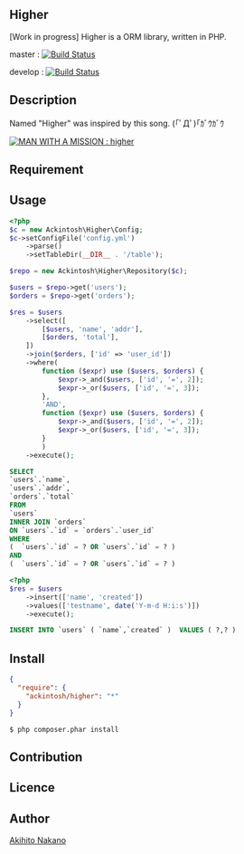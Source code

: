 Higher
---
[Work in progress]
Higher is a ORM library, written in PHP.

master : [![Build Status](https://travis-ci.org/ackintosh/higher.svg?branch=master)](https://travis-ci.org/ackintosh/higher)

develop : [![Build Status](https://travis-ci.org/ackintosh/higher.svg?branch=develop)](https://travis-ci.org/ackintosh/higher)

## Description
Named "Higher" was inspired by this song. (｢ﾟДﾟ)｢ｶﾞｳｶﾞｳ

[![MAN WITH A MISSION : higher](http://img.youtube.com/vi/RIBqsb5yIx8/0.jpg)](https://www.youtube.com/watch?v=RIBqsb5yIx8)

## Requirement

## Usage
```php
<?php
$c = new Ackintosh\Higher\Config;
$c->setConfigFile('config.yml')
    ->parse()
    ->setTableDir(__DIR__ . '/table');

$repo = new Ackintosh\Higher\Repository($c);

$users = $repo->get('users');
$orders = $repo->get('orders');

$res = $users
    ->select([
        [$users, 'name', 'addr'],
        [$orders, 'total'],
    ])
    ->join($orders, ['id' => 'user_id'])
    ->where(
        function ($expr) use ($users, $orders) {
            $expr->_and($users, ['id', '=', 2]);
            $expr->_or($users, ['id', '=', 3]);
        },
        'AND',
        function ($expr) use ($users, $orders) {
            $expr->_and($users, ['id', '=', 2]);
            $expr->_or($users, ['id', '=', 3]);
        }
        )
    ->execute();
```

```sql
SELECT
`users`.`name`,
`users`.`addr`,
`orders`.`total`
FROM
`users`
INNER JOIN `orders`
ON `users`.`id` = `orders`.`user_id`
WHERE
(  `users`.`id` = ? OR `users`.`id` = ? )
AND
(  `users`.`id` = ? OR `users`.`id` = ? )
```

```php
<?php
$res = $users
    ->insert(['name', 'created'])
    ->values(['testname', date('Y-m-d H:i:s')])
    ->execute();
```

```sql
INSERT INTO `users` ( `name`,`created` )  VALUES ( ?,? )
```



## Install

```composer.json
{
  "require": {
    "ackintosh/higher": "*"
  }
}
```

```shell
$ php composer.phar install
```

## Contribution

## Licence

## Author

[Akihito Nakano](https://github.com/ackintosh)


